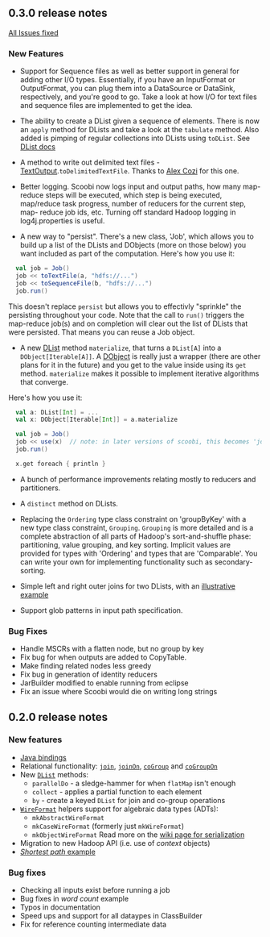 0.3.0 release notes
-------------------
[All Issues fixed](https://github.com/NICTA/scoobi/issues?milestone=1&state=closed)

### New Features

* Support for Sequence files as well as better support in general for adding other I/O types. Essentially, if you have an InputFormat or OutputFormat, you can plug them into a DataSource or DataSink, respectively, and you're good to go. Take a look at how I/O for text files and sequence files are implemented to get the idea.

* The ability to create a DList given a sequence of elements. There is now an `apply` method for DLists and take a look at the `tabulate` method. Also added is pimping of regular collections into DLists using `toDList`. See [DList docs](http://nicta.github.com/scoobi/master/index.html#com.nicta.scoobi.DList)

* A method to write out delimited text files - [TextOutput](http://nicta.github.com/scoobi/master/index.html#com.nicta.scoobi.io.text.TextOutput$).`toDelimitedTextFile`. Thanks to [Alex Cozi](https://github.com/xelax) for this one.

* Better logging. Scoobi now logs input and output paths, how many map-reduce steps will be executed, which step is being executed, map/reduce task progress, number of reducers for the current step, map-
reduce job ids, etc. Turning off standard Hadoop logging in log4j.properties is useful.

* A new way to "persist". There's a new class, 'Job', which allows you to build up a list of the DLists and DObjects (more on those below) you want included as part of the computation. Here's how you use it:

```scala
  val job = Job()
  job << toTextFile(a, "hdfs://...")
  job << toSequenceFile(b, "hdfs://...")
  job.run()
```

This doesn't replace  `persist` but allows you to effectivly "sprinkle" the persisting throughout your code. Note that the call to `run()` triggers the map-reduce job(s) and on completion will clear out the list of DLists that were persisted. That means you can reuse a Job object.

* A new [DList](http://nicta.github.com/scoobi/master/index.html#com.nicta.scoobi.DList) method `materialize`, that turns a `DList[A]` into a `DObject[Iterable[A]]`. A [DObject](http://nicta.github.com/scoobi/master/index.html#com.nicta.scoobi.DObject) is really just a wrapper (there are other plans for it in the future) and you get to the value inside using its `get` method. `materialize` makes it possible to implement iterative algorithms that converge.

Here's how you use it:

```scala
  val a: DList[Int] = ...
  val x: DObject[Iterable[Int]] = a.materialize

  val job = Job()
  job << use(x)  // note: in later versions of scoobi, this becomes 'job << x.use'
  job.run()

  x.get foreach { println }
```

* A bunch of performance improvements relating mostly to reducers and partitioners.

* A `distinct` method on DLists.

* Replacing the `Ordering` type class constraint on 'groupByKey' with a new type class constraint, `Grouping`. `Grouping` is more detailed and is a complete abstraction of all parts of Hadoop's sort-and-shuffle phase: partitioning, value grouping, and key sorting. Implicit values are provided for types with 'Ordering' and types that are 'Comparable'. You can write your own for implementing functionality such as secondary-sorting.

* Simple left and right outer joins for two DLists, with an [illustrative example](https://github.com/nicta/scoobi/blob/master/examples/joinExamples/src/main/scala/JoinExamples.scala)

* Support glob patterns in input path specification.

### Bug Fixes

* Handle MSCRs with a flatten node, but no group by key
* Fix bug for when outputs are added to CopyTable.
* Make finding related nodes less greedy
* Fix bug in generation of identity reducers
* JarBuilder modified to enable running from eclipse
* Fix an issue where Scoobi would die on writing long strings

0.2.0 release notes
-------------------

### New features

* [Java bindings](http://nicta.github.com/scoobi/java/master/index.html)
* Relational functionality: [`join`](http://nicta.github.com/scoobi/master/index.html#com.nicta.scoobi.lib.Join$), [`joinOn`](http://nicta.github.com/scoobi/master/index.html#com.nicta.scoobi.lib.Join$), [`coGroup`](http://nicta.github.com/scoobi/master/index.html#com.nicta.scoobi.lib.CoGroup$) and [`coGroupOn`](http://nicta.github.com/scoobi/master/index.html#com.nicta.scoobi.lib.CoGroup$)
* New [`DList`](http://nicta.github.com/scoobi/master/index.html#com.nicta.scoobi.DList) methods:
  * `parallelDo` - a sledge-hammer for when `flatMap` isn't enough
  * `collect` - applies a partial function to each element
  * `by` - create a keyed `DList` for join and co-group operations
* [`WireFormat`](http://nicta.github.com/scoobi/master/index.html#com.nicta.scoobi.WireFormat) helpers support for algebraic data types (ADTs):
  * `mkAbstractWireFormat`
  * `mkCaseWireFormat` (formerly just `mkWireFormat`)
  * `mkObjectWireFormat`
  Read more on the [wiki page for serialization](https://github.com/NICTA/scoobi/wiki/Serialization)
* Migration to new Hadoop API (i.e. use of *context* objects)
* [*Shortest path* example](https://github.com/NICTA/scoobi/blob/master/examples/shortestPath/src/main/scala/Graph.scala)

### Bug fixes

* Checking all inputs exist before running a job
* Bug fixes in *word count* example
* Typos in documentation
* Speed ups and support for all dataypes in ClassBuilder
* Fix for reference counting intermediate data
